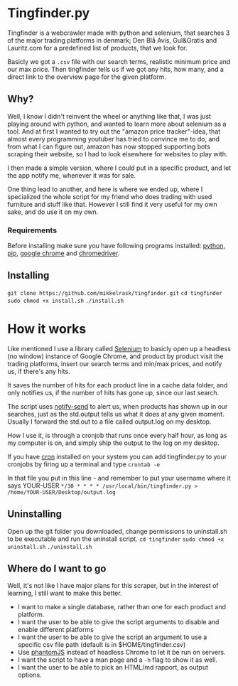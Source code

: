 # Tingfinder.py

Tingfinder is a webcrawler made with python and selenium, that searches 3 of the major trading platforms in denmark; Den Blå Avis, Gul&Gratis and Lauritz.com for a predefined list of products, that we look for. 

Basicly we got a `.csv` file with our search terms, realistic minimum price and our max price. Then tingfinder tells us if we got any hits, how many, and a direct link to the overview page for the given platform. 

## Why?
Well, I know I didn't reinvent the wheel or anything like that, I was just playing around with python, and wanted to learn more about selenium as a tool. And at first I wanted to try out the "amazon price tracker"-idea, that almost every programming youtuber has tried to convince me to do, and from what I can figure out, amazon has now stopped supporting bots scraping their website, so I had to look elsewhere for websites to play with. 

I then made a simple version, where I could put in a specific product, and let the app notify me, whenever it was for sale.

One thing lead to another, and here is where we ended up, where I specialized the whole script for my friend who does trading with used furniture and stuff like that. However I still find it very useful for my own sake, and do use it on my own.  

### Requirements
Before installing make sure you have following programs installed:
[python, pip](https://www.python.org/downloads/), [google chrome](https://www.google.com/chrome/) and [chromedriver](https://chromedriver.chromium.org/downloads).

## Installing
`git clone https://github.com/mikkelrask/tingfinder.git`
`cd tingfinder`
`sudo chmod +x install.sh`
`./install.sh`

# How it works
Like mentioned I use a library called [Selenium](https://pypi.org/project/selenium/) to basicly open up a headless (no window) instance of Google Chrome, and product by product visit the trading platforms, insert our search terms and min/max prices, and notify us, if there's any hits.

It saves the number of hits for each product line in a cache data folder, and only notifies us, if the number of hits has gone up, since our last search.

The script uses [notify-send](https://pypi.org/project/notify-send/) to alert us, when products has shown up in our searches, just as the std.output tells us what it does at any given moment. Usually I forward the std.out to a file called output.log on my desktop. 

How I use it, is through a cronjob that runs once every half hour, as long as my computer is on, and simply ship the output to the log on my desktop. 

If you have [cron](https://wiki.archlinux.org/index.php/Cron) installed on your system you can add tingfinder.py to your cronjobs by firing up a terminal and type 
`crontab -e`

In that file you put in this line - and remember to put your username where it says YOUR-USER
`*/30 * * * * /usr/local/bin/tingfinder.py > /home/YOUR-USER/Desktop/output.log`

## Uninstalling
Open up the git folder you downloaded, change permissions to uninstall.sh to be executable and run the uninstall script.
`cd tingfinder`
`sudo chmod +x uninstall.sh`
`./uninstall.sh`

## Where do I want to go
Well, it's not like I have major plans for this scraper, but in the interest of learning, I still want to make this better.
- I want to make a single database, rather than one for each product and platform. 
- I want the user to be able to give the script arguments to disable and enable different platforms
- I want the user to be able to give the script an argument to use a specific csv file path (default is in $HOME/tingfinder.csv)
- Use [phantomJS](https://pypi.org/project/phantomjs/) instead of headless Chrome to let it be run on servers.
- I want the script to have a man page and a `-h` flag to show it as well.
- I want the user to be able to pick an HTML/md rapport, as output options.
